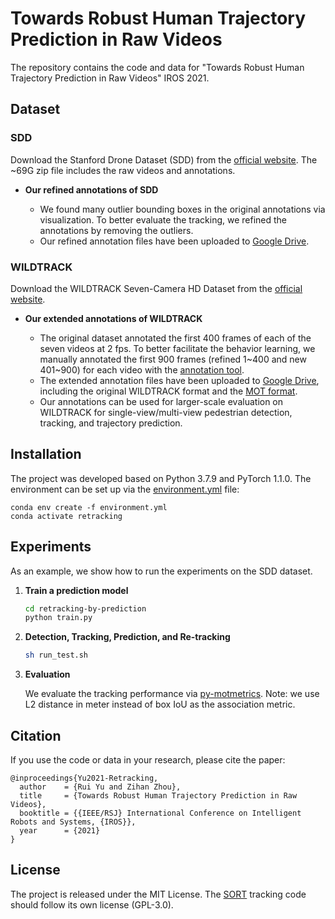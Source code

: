 # Towards Robust Human Trajectory Prediction in Raw Videos
The repository contains the code and data for "Towards Robust Human Trajectory Prediction in Raw Videos" IROS 2021.

## Dataset 

### SDD
   Download the Stanford Drone Dataset (SDD) from the [official website](https://cvgl.stanford.edu/projects/uav_data/). The ~69G zip file includes the raw videos and annotations.

- **Our refined annotations of SDD**

    - We found many outlier bounding boxes in the original annotations via visualization. To better evaluate the tracking, we refined the annotations by removing the outliers. 
    - Our refined annotation files have been uploaded to [Google Drive](https://drive.google.com/drive/folders/1_hMSdAr31l5XoZj3SmW_9QShd_p99yGW?usp=sharing).

### WILDTRACK
   Download the WILDTRACK Seven-Camera HD Dataset from the [official website](https://www.epfl.ch/labs/cvlab/data/data-wildtrack/).

- **Our extended annotations of WILDTRACK**

    - The original dataset annotated the first 400 frames of each of the seven videos at 2 fps. To better facilitate the behavior learning, we manually annotated the first 900 frames (refined 1\~400 and new 401\~900) for each video with the [annotation tool](https://github.com/cvlab-epfl/multicam-gt).
    - The extended annotation files have been uploaded to [Google Drive](https://drive.google.com/drive/folders/1vVXNmbuOCx4qWyNVfTXPH_8b5xDP4YOj?usp=sharing), including the original WILDTRACK format and the [MOT format](https://motchallenge.net/instructions/). 
    - Our annotations can be used for larger-scale evaluation on WILDTRACK for single-view/multi-view pedestrian detection, tracking, and trajectory prediction.

## Installation
The project was developed based on Python 3.7.9 and PyTorch 1.1.0. The environment can be set up via the [environment.yml](environment.yml) file:
```
conda env create -f environment.yml
conda activate retracking
```

## Experiments
As an example, we show how to run the experiments on the SDD dataset.

1. **Train a prediction model**

    ```bash
    cd retracking-by-prediction
    python train.py
    ```

2. **Detection, Tracking, Prediction, and Re-tracking**
   
    ```bash
    sh run_test.sh
    ```

3. **Evaluation**
    
    We evaluate the tracking performance via [py-motmetrics](https://github.com/cheind/py-motmetrics). Note: we use L2 distance in meter instead of box IoU as the association metric.

## Citation
If you use the code or data in your research, please cite the paper:
```
@inproceedings{Yu2021-Retracking,
  author    = {Rui Yu and Zihan Zhou},
  title     = {Towards Robust Human Trajectory Prediction in Raw Videos},
  booktitle = {{IEEE/RSJ} International Conference on Intelligent Robots and Systems, {IROS}},
  year      = {2021}
}
```

## License
The project is released under the MIT License. The [SORT](https://github.com/abewley/sort) tracking code should follow its own license (GPL-3.0).
